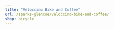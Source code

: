 ```yaml
---
title: "Veloccino Bike and Coffee"
url: /sparks-glencoe/veloccino-bike-and-coffee/
shop: bicycle
---
```

